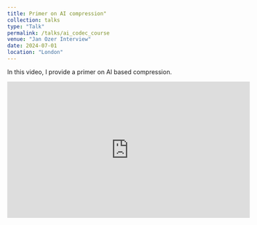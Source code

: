 ```yaml
---
title: Primer on AI compression"
collection: talks
type: "Talk"
permalink: /talks/ai_codec_course
venue: "Jan Ozer Interview"
date: 2024-07-01
location: "London"
---
```


In this video, I provide a primer on AI based compression. 

<iframe width="560" height="315" src="https://www.youtube.com/embed/wLcXh2X8uBc" frameborder="0" allow="accelerometer; autoplay; clipboard-write; encrypted-media; gyroscope; picture-in-picture" allowfullscreen></iframe>

